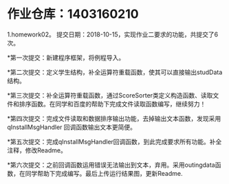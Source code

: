 
# 作业仓库：1403160210
1.homework02。 提交日期：2018-10-15，实现作业二要求的功能，共提交了6次。<br>

*第一次提交：新建程序框架，将例程导入。

*第二次提交：定义学生结构，补全运算符重载函数，使其可以直接输出studData结构。

*第三次提交：补全运算符重载函数，通过ScoreSorter类定义构造函数、读取文件和排序函数。在同学和百度的帮助下完成文件读取函数编写，继续努力！

*第四次提交：完成文件读取和数据排序输出功能，去掉输出文本函数，发现采用qInstallMsgHandler 回调函数输出文本更简便。

*第五次提交：完成qInstallMsgHandler回调函数，到此完成要求所有功能。补全注释，修改Readme。

*第六次提交：之前回调函数运用错误无法输出到文本，弃用。采用outingdata函数，在同学帮助下完成编写。最后上传运行结果图，更新Readme.


